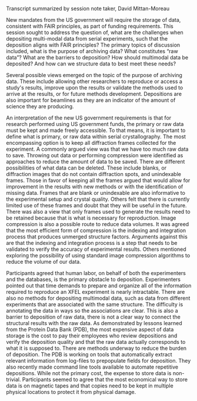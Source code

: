 Transcript summarized by session note taker, David Mittan-Moreau

New mandates from the US government will require the storage of data, consistent with FAIR principles, as part of funding requirements. This session sought to address the question of, what are the challenges when depositing multi-modal data from serial experiments, such that the deposition aligns with FAIR principles? The primary topics of discussion included, what is the purpose of archiving data? What constitutes “raw data”?  What are the barriers to deposition? How should multimodal data be deposited? And how can we structure data to best meet these needs?

Several possible views emerged on the topic of the purpose of archiving data. These include allowing other researchers to reproduce or access a study's results, improve upon the results or validate the methods used to arrive at the results, or for future methods development. Depositions are also important for beamlines as they are an indicator of the amount of science they are producing.

An interpretation of the new US government requirements is that for research performed using US government funds, the primary or raw data must be kept and made freely accessible. To that means, it is important to define what is primary, or raw data within serial crystallography. The most encompassing option is to keep all diffraction frames collected for the experiment. A commonly argued view was that we have too much raw data to save. Throwing out data or performing compression were identified as approaches to reduce the amount of data to be saved. There are different possibilities of what data can be deleted. These include blanks, or diffraction images that do not contain diffraction spots, and unindexable frames. Those in favor of keeping all the frames argued that would allow for improvement in the results with new methods or with the identification of missing data. Frames that are blank or unindexable are also informative to the experimental setup and crystal quality. Others felt that there is currently limited use of these frames and doubt that they will be useful in the future. There was also a view that only frames used to generate the results need to be retained because that is what is necessary for reproduction. Image compression is also a possible route to reduce data volumes. It was agreed that the most efficient form of compression is the indexing and integration process that produces unmerged structure factors. Arguments against this are that the indexing and integration process is a step that needs to be validated to verify the accuracy of experimental results. Others mentioned exploring the possibility of using standard image compression algorithms to reduce the volume of our data.

Participants agreed that human labor, on behalf of both the experimenters and the databases, is the primary obstacle to deposition. Experimenters pointed out that time demands to prepare and organize all of the information required to reproduce an XFEL experiment is nearly intractable. There are also no methods for depositing multimodal data, such as data from different experiments that are associated with the same structure. The difficulty is annotating the data in ways so the associations are clear. This is also a barrier to deposition of raw data, there is not a clear way to connect the structural results with the raw data. As demonstrated by lessons learned from the Protein Data Bank (PDB), the most expensive aspect of data storage is the cost to pay their employees who review depositions and verify the deposition quality and that the raw data actually corresponds to what it is supposed to. There are methods underway to reduce the burden of deposition. The PDB is working on tools that automatically extract relevant information from log-files to prepopulate fields for deposition. They also recently made command line tools available to automate repetitive depositions. While not the primary cost, the expense to store data is non-trivial. Participants seemed to agree that the most economical way to store data is on magnetic tapes and that copies need to be kept in multiple physical locations to protect it from physical damage.

